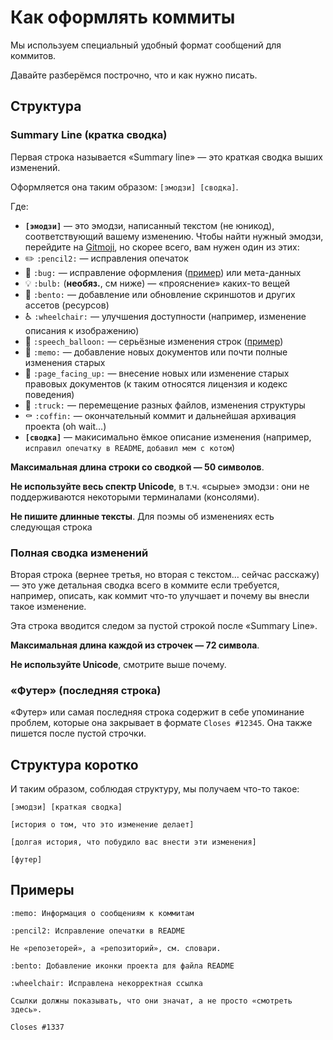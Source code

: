 # Как оформлять коммиты

Мы используем специальный удобный формат сообщений для коммитов.

Давайте разберёмся построчно, что и как нужно писать.

## Структура

### Summary Line (кратка сводка)

Первая строка называется «Summary line» — это краткая сводка выших изменений.

Оформляется она таким образом: `[эмодзи] [сводка]`.

Где:
- **`[эмодзи]`** — это эмодзи, написанный текстом (не юникод), соответствующий вашему изменению. Чтобы найти нужный эмодзи, перейдите на [Gitmoji](https://gitmoji.carloscuesta.me/), но скорее всего, вам нужен один из этих:
- ✏️ `:pencil2:` — исправления опечаток
- 🐛 `:bug:` — исправление оформления ([пример](https://github.com/snowball-dev-group/dnserv-reborn-docs/commit/327824687)) или мета-данных
- 💡 `:bulb:` (**необяз.**, см ниже) — «прояснение» каких-то вещей
- 🍱 `:bento:` — добавление или обновление скриншотов и других ассетов (ресурсов)
- ♿ `:wheelchair:` — улучшения доступности (например, изменение описания к изображению)
- 💬 `:speech_balloon:` — серьёзные изменения строк ([пример](https://github.com/snowball-dev-group/dnserv-reborn-docs/commit/8bc2f8f0))
- 📝 `:memo:` — добавление новых документов или почти полные изменения старых
- 📄 `:page_facing_up:` — внесение новых или изменение старых правовых документов (к таким относятся лицензия и кодекс поведения)
- 🚚 `:truck:` — перемещение разных файлов, изменения структуры
- ⚰️ `:coffin:` — окончательный коммит и дальнейшая архивация проекта (oh wait…)
- **`[сводка]`** — макисимально ёмкое описание изменения (например, `исправил опечатку в README`, `добавил мем с котом`)

**Максимальная длина строки со сводкой — 50 символов**.

**Не используйте весь спектр Unicode**, в т.ч. «сырые» эмодзи : они не поддерживаются некоторыми терминалами (консолями).

**Не пишите длинные тексты**. Для поэмы об изменениях есть следующая строка

### Полная сводка изменений

Вторая строка (вернее третья, но вторая с текстом… сейчас расскажу) — это уже детальная сводка всего в коммите если требуется, например, описать, как коммит что-то улучшает и почему вы внесли такое изменение.

Эта строка вводится следом за пустой строкой после «Summary Line».

**Максимальная длина каждой из строчек — 72 символа**.

**Не используйте Unicode**, смотрите выше почему.

### «Футер» (последняя строка)

«Футер» или самая последняя строка содержит в себе упоминание проблем, которые она закрывает в формате `Closes #12345`. Она также пишется после пустой строчки.

## Структура коротко

И таким образом, соблюдая структуру, мы получаем что-то такое:

```
[эмодзи] [краткая сводка]

[история о том, что это изменение делает]

[долгая история, что побудило вас внести эти изменения]

[футер]
```

## Примеры

```
:memo: Информация о сообщениям к коммитам
```

```
:pencil2: Исправление опечатки в README

Не «репозеторей», а «репозиторий», см. словари.
```

```
:bento: Добавление иконки проекта для файла README
```

```
:wheelchair: Исправлена некорректная ссылка

Ссылки должны показывать, что они значат, а не просто «смотреть здесь».

Closes #1337
```